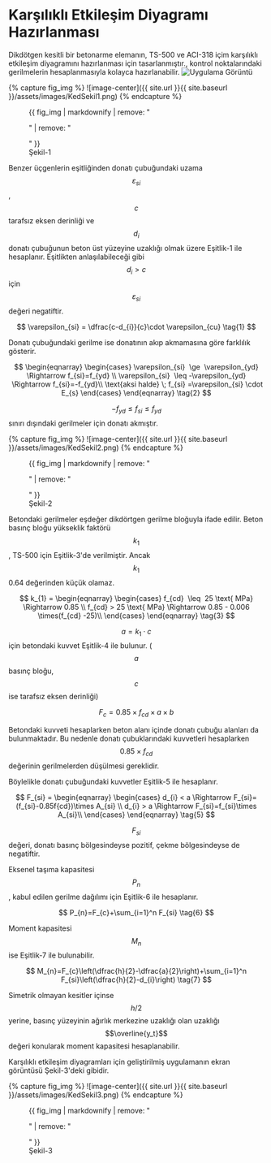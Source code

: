 # Karşılıklı Etkileşim Diyagramı Hazırlanması

Dikdötgen kesitli bir betonarme elemanın, TS-500 ve ACI-318 içim karşılıklı etkileşim diyagramını hazırlanması için tasarlanmıştır., kontrol noktalarındaki gerilmelerin hesaplanmasıyla kolayca hazırlanabilir.
![Uygulama Görüntü](https://eykaraduman.github.io/assets/images/KedSekil3.png)

{% capture fig_img %}
![image-center]({{ site.url }}{{ site.baseurl }}/assets/images/KedSekil1.png)
{% endcapture %}

<figure style="width: 800px">
  {{ fig_img | markdownify | remove: "<p>" | remove: "</p>" }}
  <figcaption>Şekil-1</figcaption>
</figure>

Benzer üçgenlerin eşitliğinden donatı çubuğundaki uzama $$\varepsilon_{si}$$, $$c$$ tarafsız eksen derinliği ve $$d_{i}$$ donatı çubuğunun beton üst yüzeyine uzaklığı olmak üzere Eşitlik-1 ile hesaplanır. Eşitlikten anlaşılabileceği gibi $$d_{i} > c$$ için $$\varepsilon_{si}$$ değeri negatiftir.

$$
\varepsilon_{si} = \dfrac{c-d_{i}}{c}\cdot \varepsilon_{cu} \tag{1}
$$

Donatı çubuğundaki gerilme ise donatının akıp akmamasına göre farklılık gösterir.

$$
\begin{eqnarray}
\begin{cases}
\varepsilon_{si}  \ge  \varepsilon_{yd} \Rightarrow f_{si}=f_{yd} \\ 
\varepsilon_{si}  \leq -\varepsilon_{yd}  \Rightarrow f_{si}=-f_{yd}\\
\text{aksi halde} \; f_{si} =\varepsilon_{si} \cdot E_{s}
\end{cases}
\end{eqnarray} \tag{2}
$$

$$-f_{yd} \leq f_{si} \leq f_{yd}$$ sınırı dışındaki gerilmeler için donatı akmıştır.

{% capture fig_img %}
![image-center]({{ site.url }}{{ site.baseurl }}/assets/images/KedSekil2.png)
{% endcapture %}

<figure style="width: 500px">
  {{ fig_img | markdownify | remove: "<p>" | remove: "</p>" }}
  <figcaption>Şekil-2</figcaption>
</figure>

Betondaki gerilmeler eşdeğer dikdörtgen gerilme bloğuyla ifade edilir. Beton basınç bloğu yükseklik faktörü $$k_{1}$$, TS-500 için Eşitlik-3'de verilmiştir. Ancak $$k_1$$ 0.64 değerinden küçük olamaz.

$$
k_{1} = \begin{eqnarray}
\begin{cases}
f_{cd}  \leq  25 \text{ MPa} \Rightarrow 0.85 \\ 
f_{cd} > 25 \text{ MPa} \Rightarrow 0.85 - 0.006 \times(f_{cd} -25)\\
\end{cases}
\end{eqnarray} \tag{3}
$$

$$a=k_{1} \cdot c$$ için betondaki kuvvet Eşitlik-4 ile bulunur. ($$a$$ basınç bloğu, $$c$$ ise tarafsız eksen derinliği)

$$
F_{c} = 0.85\times f_{cd} \times a \times b \tag{4}
$$

Betondaki kuvveti hesaplarken beton alanı içinde donatı çubuğu alanları da bulunmaktadır. Bu nedenle donatı çubuklarındaki kuvvetleri hesaplarken $$0.85 \times f_{cd}$$ değerinin gerilmelerden düşülmesi gereklidir.

Böylelikle donatı çubuğundaki kuvvetler Eşitlik-5 ile hesaplanır.

$$
F_{si} = \begin{eqnarray}
\begin{cases}
d_{i} < a \Rightarrow F_{si}=(f_{si}-0.85f{cd})\times A_{si} \\ 
d_{i} > a \Rightarrow F_{si}=f_{si}\times A_{si}\\
\end{cases}
\end{eqnarray} \tag{5}
$$

$$F_{si}$$ değeri, donatı basınç bölgesindeyse pozitif, çekme bölgesindeyse de negatiftir.

Eksenel taşıma kapasitesi $$P_{n}$$, kabul edilen gerilme dağılımı için Eşitlik-6 ile hesaplanır.

$$
P_{n}=F_{c}+\sum_{i=1}^n F_{si} \tag{6}
$$

Moment kapasitesi $$M_{n}$$ ise Eşitlik-7 ile bulunabilir.

$$
M_{n}=F_{c}\left(\dfrac{h}{2}-\dfrac{a}{2}\right)+\sum_{i=1}^n F_{si}\left(\dfrac{h}{2}-d_{i}\right) \tag{7}
$$

Simetrik olmayan kesitler içinse $$h/2$$ yerine, basınç yüzeyinin ağırlık merkezine uzaklığı olan uzaklığı  $$\overline{y_t}$$ değeri konularak moment kapasitesi hesaplanabilir.

Karşılıklı etkileşim diyagramları için geliştirilmiş uygulamanın ekran görüntüsü Şekil-3'deki gibidir.

{% capture fig_img %}
![image-center]({{ site.url }}{{ site.baseurl }}/assets/images/KedSekil3.png)
{% endcapture %}

<figure style="width: 700px">
  {{ fig_img | markdownify | remove: "<p>" | remove: "</p>" }}
  <figcaption>Şekil-3</figcaption>
</figure>

